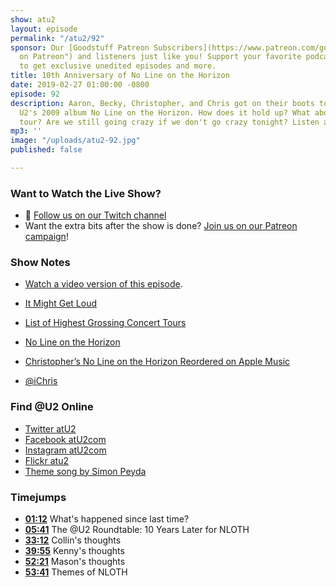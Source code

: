 ```yaml
---
show: atu2
layout: episode
permalink: "/atu2/92"
sponsor: Our [Goodstuff Patreon Subscribers](https://www.patreon.com/goodstuff "Goodstuff
  on Patreon") and listeners just like you! Support your favorite podcasts directly
  to get exclusive unedited episodes and more.
title: 10th Anniversary of No Line on the Horizon
date: 2019-02-27 01:00:00 -0800
episode: 92
description: Aaron, Becky, Christopher, and Chris got on their boots to talk about
  U2's 2009 album No Line on the Horizon. How does it hold up? What about the 360
  tour? Are we still going crazy if we don't go crazy tonight? Listen and find out!
mp3: ''
image: "/uploads/atu2-92.jpg"
published: false

---
```

### Want to Watch the Live Show?

* 💙 [Follow us on our Twitch channel](https://goodstuff.fm/twitch/)
* Want the extra bits after the show is done? [Join us on our Patreon campaign](https://www.patreon.com/posts/23319065)!

### Show Notes

* [Watch a video version of this episode](#).
* [It Might Get Loud](https://en.wikipedia.org/wiki/It_Might_Get_Loud)
* [List of Highest Grossing Concert Tours](https://en.wikipedia.org/wiki/List_of_highest-grossing_concert_tours)
* [No Line on the Horizon](https://www.u2.com/music/Albums/4083/No+Line+On+The+Horizon)
* [Christopher’s No Line on the Horizon Reordered on Apple Music](https://itunes.apple.com/us/playlist/u2-no-line-on-the-horizon-reordered/pl.u-llzeCLo67y)



* [@iChris](https://twitter.com/ichris)

### Find @U2 Online

* [Twitter atU2](https://twitter.com/atu2)
* [Facebook atU2com](https://www.facebook.com/atu2com)
* [Instagram atU2com](https://www.instagram.com/atu2com/)
* [Flickr atu2](https://www.flickr.com/photos/atu2com/)
* [Theme song by Simon Peyda](https://simonpeyda.wordpress.com/2016/04/06/how-to-dismantle-a-sirens-song-the-making-of-a-podcast-theme/)

### Timejumps

* **[01:12](#t=01:12)** What's happened since last time?
* **[05:41](#t=05:41)** The @U2 Roundtable: 10 Years Later for NLOTH
* **[33:12](#t=33:12)** Collin's thoughts
* **[39:55](#t=39:55)** Kenny's thoughts
* **[52:21](#t=52:21)** Mason's thoughts
* **[53:41](#t=53:41)** Themes of NLOTH